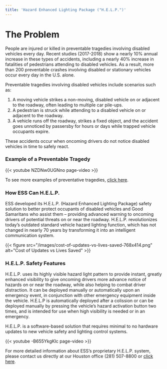 ```yaml
---
title: 'Hazard Enhanced Lighting Package ("H.E.L.P.")'
---
```


# The Problem

People are injured or killed in preventable tragedies involving disabled vehicles every day. Recent studies (2017-2018) show a nearly 10% annual increase in these types of accidents, including a nearly 40% increase in fatalities of pedestrians attending to disabled vehicles. As a result, more than 200 preventable crashes involving disabled or stationary vehicles occur every day in the U.S. alone.

Preventable tragedies involving disabled vehicles include scenarios such as:

1. A moving vehicle strikes a non-moving, disabled vehicle on or adjacent to the roadway, often leading to multiple car pile-ups.
2. A pedestrian is struck while attending to a disabled vehicle on or adjacent to the roadway.
3. A vehicle runs off the roadway, strikes a fixed object, and the accident goes unnoticed by passersby for hours or days while trapped vehicle occupants expire.

These accidents occur when oncoming drivers do not notice disabled vehicles in time to 
safely react.

### Example of a Preventable Tragedy

{{< youtube NZDNw0UGNno page-video >}}

To see more examples of preventative tragedies, [click here](https://www.ess-help.com/preventable-tragedies/).

### How ESS Can H.E.L.P.

ESS developed its H.E.L.P. (Hazard Enhanced Lighting Package) safety solution to better protect occupants of disabled vehicles and Good Samaritans who assist them – providing advanced warning to oncoming drivers of potential threats on or near the roadway. H.E.L.P. revolutionizes today’s outdated standard vehicle hazard lighting function, which has not changed in nearly 70 years by transforming it into an intelligent communication system.

{{< figure src="/images/cost-of-updates-vs-lives-saved-768x414.png" alt="Cost of Updates vs Lives Saved" >}}

### H.E.L.P. Safety Features 

H.E.L.P. uses its highly visible hazard light pattern to provide instant, greatly enhanced visibility to give oncoming drivers more advance notice of hazards on or near the roadway, while also helping to combat driver distraction. It can be deployed manually or automatically upon an emergency event, in conjunction with other emergency equipment inside the vehicle. H.E.L.P is automatically deployed after a colission or can be deployed manually by pressing the vehicle’s hazard activation button two times, and is intended for use when high visibility is needed or in an emergency. 

H.E.L.P. is a software-based solution that requires minimal to no hardware updates to new vehicle safety and lighting control systems. 

{{< youtube -B655YkgKlc page-video >}}

For more detailed information about ESS’s proprietary H.E.L.P. system, please contact us 
directly at our Houston office (281) 507-8800 or [click here](https://www.ess-help.com/contact-us/).
